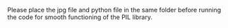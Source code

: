 Please place the jpg file and python file in the same folder before running the code for smooth functioning of the PIL library. 
